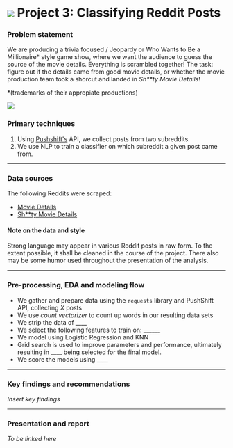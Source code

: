 # ![](https://ga-dash.s3.amazonaws.com/production/assets/logo-9f88ae6c9c3871690e33280fcf557f33.png) Project 3: Classifying Reddit Posts

### Problem statement

We are producing a trivia focused / Jeopardy or Who Wants to Be a Millionaire* style game show, where we want the audience to guess the source of the movie details. Everything is scrambled together! The task: figure out if the details came from good movie details, or whether the movie production team took a shorcut and landed in _Sh**ty Movie Details_!

*(trademarks of their appropiate productions) 

![](https://www.bigraildiversity.co.uk/wp-content/uploads/2018/10/Night-at-the-Movies-Converted-900x600.png)

### Primary techniques

1. Using [Pushshift's](https://github.com/pushshift/api) API, we collect posts from two subreddits.
2. We use NLP to train a classifier on which subreddit a given post came from.
  
---

### Data sources

The following Reddits were scraped:

* [Movie Details](https://www.reddit.com/r/MovieDetails/)
* [Sh**ty Movie Details](https://www.reddit.com/r/shittymoviedetails/)


#### Note on the data and style

Strong language may appear in various Reddit posts in raw form. To the extent possible, it shall be cleaned in the course of the project. There also may be some humor used throughout the presentation of the analysis.

---

### Pre-processing, EDA and modeling flow

* We gather and prepare data using the `requests` library and PushShift API, collecting _X_ posts
* We use _count vectorizer_ to count up words in our resulting data sets
* We strip the data of ____
* We select the following features to train on: ______
* We model using Logistic Regression and KNN
* Grid search is used to improve parameters and performance, ultimately resulting in ____ being selected for the final model.
* We score the models using ____
  
---

### Key findings and recommendations

_Insert key findings_

---

### Presentation and report

_To be linked here_
